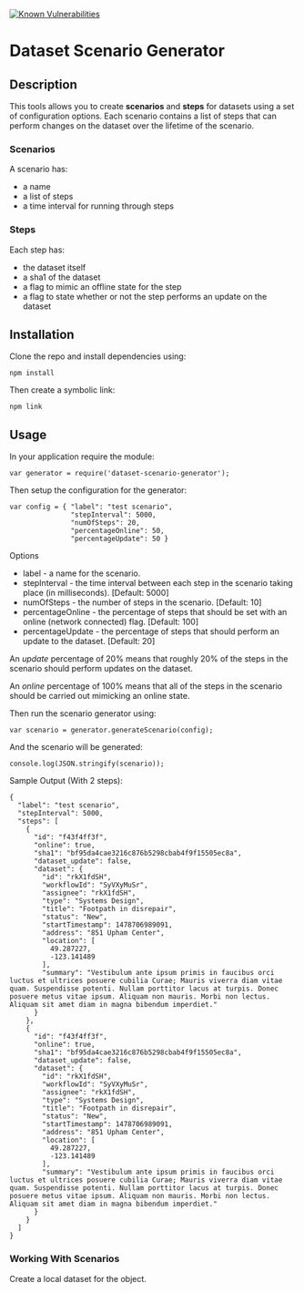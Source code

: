 [![Known Vulnerabilities](https://snyk.io/test/github/tommyj1994/dataset-scenario-generator/be70b8b9d1fb05986d9bc883735a8cf29b612829/badge.svg)](https://snyk.io/test/github/tommyj1994/dataset-scenario-generator/be70b8b9d1fb05986d9bc883735a8cf29b612829)
# Dataset Scenario Generator
## Description
This tools allows you to create **scenarios** and **steps** for datasets using a set of configuration options. Each scenario contains a list of steps that can perform changes on the dataset over the lifetime of the scenario.

### Scenarios
A scenario has:
* a name
* a list of steps
* a time interval for running through steps

### Steps
Each step has:
* the dataset itself
* a sha1 of the dataset
* a flag to mimic an offline state for the step
* a flag to state whether or not the step performs an update on the dataset

## Installation
Clone the repo and install dependencies using:

```
npm install
```

Then create a symbolic link:
```
npm link
```

## Usage
In your application require the module:

```
var generator = require('dataset-scenario-generator');

```

Then setup the configuration for the generator:
```
var config = { "label": "test scenario",
               "stepInterval": 5000,
               "numOfSteps": 20,
               "percentageOnline": 50,
               "percentageUpdate": 50 }
```
Options
* label - a name for the scenario.
* stepInterval - the time interval between each step in the scenario taking place (in milliseconds). [Default: 5000]
* numOfSteps - the number of steps in the scenario. [Default: 10]
* percentageOnline - the percentage of steps that should be set with an online (network connected) flag. [Default: 100]
* percentageUpdate - the percentage of steps that should perform an update to the dataset. [Default: 20]

An *update* percentage of 20% means that roughly 20% of the steps in the scenario should perform updates on the dataset.

An *online* percentage of 100% means that all of the steps in the scenario should be carried out mimicking an online state.

Then run the scenario generator using:

```
var scenario = generator.generateScenario(config);
```

And the scenario will be generated:

```
console.log(JSON.stringify(scenario));
```

Sample Output (With 2 steps):

```
{
  "label": "test scenario",
  "stepInterval": 5000,
  "steps": [
    {
      "id": "f43f4ff3f",
      "online": true,
      "sha1": "bf95da4cae3216c876b5298cbab4f9f15505ec8a",
      "dataset_update": false,
      "dataset": {
        "id": "rkX1fdSH",
        "workflowId": "SyVXyMuSr",
        "assignee": "rkX1fdSH",
        "type": "Systems Design",
        "title": "Footpath in disrepair",
        "status": "New",
        "startTimestamp": 1478706989091,
        "address": "851 Upham Center",
        "location": [
          49.287227,
          -123.141489
        ],
        "summary": "Vestibulum ante ipsum primis in faucibus orci luctus et ultrices posuere cubilia Curae; Mauris viverra diam vitae quam. Suspendisse potenti. Nullam porttitor lacus at turpis. Donec posuere metus vitae ipsum. Aliquam non mauris. Morbi non lectus. Aliquam sit amet diam in magna bibendum imperdiet."
      }
    },
    {
      "id": "f43f4ff3f",
      "online": true,
      "sha1": "bf95da4cae3216c876b5298cbab4f9f15505ec8a",
      "dataset_update": false,
      "dataset": {
        "id": "rkX1fdSH",
        "workflowId": "SyVXyMuSr",
        "assignee": "rkX1fdSH",
        "type": "Systems Design",
        "title": "Footpath in disrepair",
        "status": "New",
        "startTimestamp": 1478706989091,
        "address": "851 Upham Center",
        "location": [
          49.287227,
          -123.141489
        ],
        "summary": "Vestibulum ante ipsum primis in faucibus orci luctus et ultrices posuere cubilia Curae; Mauris viverra diam vitae quam. Suspendisse potenti. Nullam porttitor lacus at turpis. Donec posuere metus vitae ipsum. Aliquam non mauris. Morbi non lectus. Aliquam sit amet diam in magna bibendum imperdiet."
      }
    }
  ]
}
```

### Working With Scenarios

Create a local dataset for the object.
